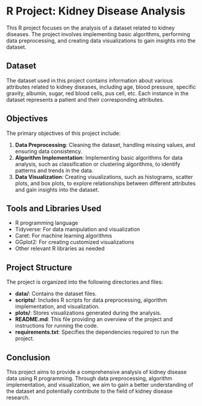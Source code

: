 
# R Project: Kidney Disease Analysis

This R project focuses on the analysis of a dataset related to kidney diseases. The project involves implementing basic algorithms, performing data preprocessing, and creating data visualizations to gain insights into the dataset.

## Dataset
The dataset used in this project contains information about various attributes related to kidney diseases, including age, blood pressure, specific gravity, albumin, sugar, red blood cells, pus cell, etc. Each instance in the dataset represents a patient and their corresponding attributes.

## Objectives
The primary objectives of this project include:

1. **Data Preprocessing**: Cleaning the dataset, handling missing values, and ensuring data consistency.
2. **Algorithm Implementation**: Implementing basic algorithms for data analysis, such as classification or clustering algorithms, to identify patterns and trends in the data.
3. **Data Visualization**: Creating visualizations, such as histograms, scatter plots, and box plots, to explore relationships between different attributes and gain insights into the dataset.

## Tools and Libraries Used
- R programming language
- Tidyverse: For data manipulation and visualization
- Caret: For machine learning algorithms
- GGplot2: For creating customized visualizations
- Other relevant R libraries as needed

## Project Structure
The project is organized into the following directories and files:

- **data/**: Contains the dataset files.
- **scripts/**: Includes R scripts for data preprocessing, algorithm implementation, and visualization.
- **plots/**: Stores visualizations generated during the analysis.
- **README.md**: This file providing an overview of the project and instructions for running the code.
- **requirements.txt**: Specifies the dependencies required to run the project.


## Conclusion
This project aims to provide a comprehensive analysis of kidney disease data using R programming. Through data preprocessing, algorithm implementation, and visualization, we aim to gain a better understanding of the dataset and potentially contribute to the field of kidney disease research.

